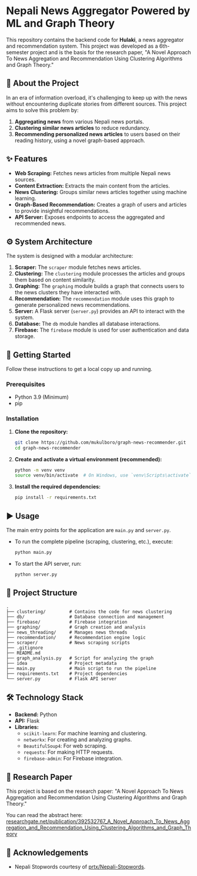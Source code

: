 # Nepali News Aggregator Powered by ML and Graph Theory

This repository contains the backend code for **Hulaki**, a news aggregator and recommendation system. This project was developed as a 6th-semester project and is the basis for the research paper, "A Novel Approach To News Aggregation and Recommendation Using Clustering Algorithms and Graph Theory."

## 📌 About the Project

In an era of information overload, it's challenging to keep up with the news without encountering duplicate stories from different sources. This project aims to solve this problem by:

1.  **Aggregating news** from various Nepali news portals.
2.  **Clustering similar news articles** to reduce redundancy.
3.  **Recommending personalized news articles** to users based on their reading history, using a novel graph-based approach.

## ✨ Features

*   **Web Scraping:** Fetches news articles from multiple Nepali news sources.
*   **Content Extraction:** Extracts the main content from the articles.
*   **News Clustering:** Groups similar news articles together using machine learning.
*   **Graph-Based Recommendation:** Creates a graph of users and articles to provide insightful recommendations.
*   **API Server:** Exposes endpoints to access the aggregated and recommended news.

## ⚙️ System Architecture

The system is designed with a modular architecture:

1.  **Scraper:** The `scraper` module fetches news articles.
2.  **Clustering:** The `clustering` module processes the articles and groups them based on content similarity.
3.  **Graphing:** The `graphing` module builds a graph that connects users to the news clusters they have interacted with.
4.  **Recommendation:** The `recommendation` module uses this graph to generate personalized news recommendations.
5.  **Server:** A Flask server (`server.py`) provides an API to interact with the system.
6.  **Database:** The `db` module handles all database interactions.
7.  **Firebase:** The `firebase` module is used for user authentication and data storage.

## 🚀 Getting Started

Follow these instructions to get a local copy up and running.

### Prerequisites

*   Python 3.9 (Minimum)
*   pip

### Installation

1.  **Clone the repository:**
    ```sh
    git clone https://github.com/mukulboro/graph-news-recommender.git
    cd graph-news-recommender
    ```

2.  **Create and activate a virtual environment (recommended):**
    ```sh
    python -m venv venv
    source venv/bin/activate  # On Windows, use `venv\Scripts\activate`
    ```

3.  **Install the required dependencies:**
    ```sh
    pip install -r requirements.txt
    ```

## ▶️ Usage

The main entry points for the application are `main.py` and `server.py`.

*   To run the complete pipeline (scraping, clustering, etc.), execute:
    ```sh
    python main.py
    ```

*   To start the API server, run:
    ```sh
    python server.py
    ```

## 📂 Project Structure

```
.
├── clustering/         # Contains the code for news clustering
├── db/                 # Database connection and management
├── firebase/           # Firebase integration
├── graphing/           # Graph creation and analysis
├── news_threading/     # Manages news threads
├── recommendation/     # Recommendation engine logic
├── scraper/            # News scraping scripts
├── .gitignore
├── README.md
├── graph_analysis.py   # Script for analyzing the graph
├── idea                # Project metadata
├── main.py             # Main script to run the pipeline
├── requirements.txt    # Project dependencies
└── server.py           # Flask API server
```

## 🛠️ Technology Stack

*   **Backend:** Python
*   **API:** Flask
*   **Libraries:**
    *   `scikit-learn`: For machine learning and clustering.
    *   `networkx`: For creating and analyzing graphs.
    *   `BeautifulSoup4`: For web scraping.
    *   `requests`: For making HTTP requests.
    *   `firebase-admin`: For Firebase integration.

## 📜 Research Paper

This project is based on the research paper: "A Novel Approach To News Aggregation and Recommendation Using Clustering Algorithms and Graph Theory."

You can read the abstract here: [researchgate.net/publication/392532767_A_Novel_Approach_To_News_Aggregation_and_Recommendation_Using_Clustering_Algorithms_and_Graph_Theory](https://www.researchgate.net/publication/392532767_A_Novel_Approach_To_News_Aggregation_and_Recommendation_Using_Clustering_Algorithms_and_Graph_Theory)

## 🙏 Acknowledgements

*   Nepali Stopwords courtesy of [prtx/Nepali-Stopwords](https://github.com/prtx/Nepali-Stopwords/blob/master/nepali_stopwords.txt).
